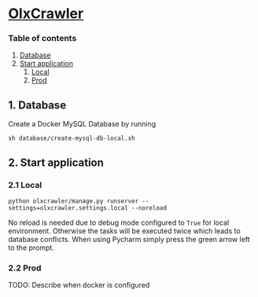 # <u>OlxCrawler</u>

### Table of contents
1. [Database](#1-database)
2. [Start application](#2-start-application)
   1. [Local](#21-local)
   2. [Prod](#22-prod)

## 1. Database
Create a Docker MySQL Database by running
``` shell
sh database/create-mysql-db-local.sh
```

## 2. Start application

### 2.1 Local

```shell
python olxcrawler/manage.py runserver --settings=olxcrawler.settings.local --noreload 
```

No reload is needed due to debug mode configured to `True` for local environment. Otherwise the tasks will be executed
twice which leads to database conflicts. When using Pycharm simply press the green arrow left to the prompt.

### 2.2 Prod

TODO: Describe when docker is configured

